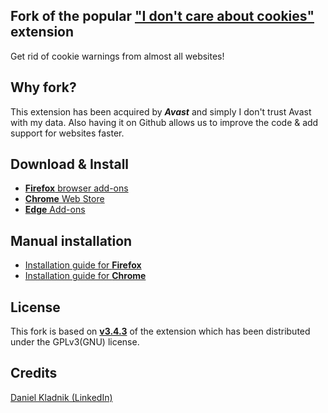 ## Fork of the popular ["I don't care about cookies"](https://www.i-dont-care-about-cookies.eu/) extension

Get rid of cookie warnings from almost all websites!

## Why fork?

This extension has been acquired by _**Avast**_ and simply I don't trust Avast with my data.
Also having it on Github allows us to improve the code & add support for websites faster.

## Download & Install

- [**Firefox** browser add-ons](https://addons.mozilla.org/en-US/firefox/addon/istilldontcareaboutcookies/)
- [**Chrome** Web Store](https://chrome.google.com/webstore/detail/i-still-dont-care-about-c/edibdbjcniadpccecjdfdjjppcpchdlm)
- [**Edge** Add-ons](https://chrome.google.com/webstore/detail/i-still-dont-care-about-c/edibdbjcniadpccecjdfdjjppcpchdlm)


## Manual installation

- [Installation guide for **Firefox**](https://github.com/OhMyGuus/I-Dont-Care-About-Cookies/wiki/Firefox-installation-guide)
- [Installation guide for **Chrome**](https://github.com/OhMyGuus/I-Dont-Care-About-Cookies/wiki/Chrome-installation-guide)

## License

This fork is based on [**v3.4.3**](https://addons.mozilla.org/en-US/firefox/addon/i-dont-care-about-cookies/versions/) of the extension which has been distributed under the GPLv3(GNU) license.

## Credits

[Daniel Kladnik (LinkedIn)](https://www.linkedin.com/in/dkladnik)
